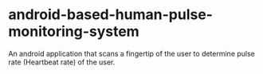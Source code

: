 # android-based-human-pulse-monitoring-system
An android application that scans a fingertip of the user to determine pulse rate (Heartbeat rate) of the user.
